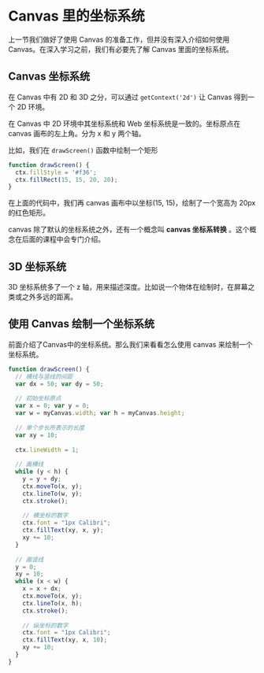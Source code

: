 # Canvas 里的坐标系统

上一节我们做好了使用 Canvas 的准备工作，但并没有深入介绍如何使用 Canvas。在深入学习之前，我们有必要先了解 Canvas 里面的坐标系统。

## Canvas 坐标系统

在 Canvas 中有 2D 和 3D 之分，可以通过 `getContext('2d')` 让 Canvas 得到一个 2D 环境。

在 Canvas 中 2D 环境中其坐标系统和 Web 坐标系统是一致的。坐标原点在 canvas 画布的左上角。分为 x 和 y 两个轴。

比如，我们在 `drawScreen()` 函数中绘制一个矩形

```javascript
function drawScreen() {
  ctx.fillStyle = '#f36';
  ctx.fillRect(15, 15, 20, 20);
}
```

在上面的代码中，我们再 canvas 画布中以坐标(15, 15)，绘制了一个宽高为 20px 的红色矩形。

canvas 除了默认的坐标系统之外，还有一个概念叫 **canvas 坐标系转换** 。这个概念在后面的课程中会专门介绍。

## 3D 坐标系统

3D 坐标系统多了一个 z 轴，用来描述深度。比如说一个物体在绘制时，在屏幕之类或之外多远的距离。

## 使用 Canvas 绘制一个坐标系统

前面介绍了Canvas中的坐标系统。那么我们来看看怎么使用 canvas 来绘制一个坐标系统。

```javascript
function drawScreen() {
  // 横线与竖线的间距
  var dx = 50; var dy = 50;
  
  // 初始坐标原点
  var x = 0; var y = 0;
  var w = myCanvas.width; var h = myCanvas.height;
  
  // 单个步长所表示的长度
  var xy = 10;
  
  ctx.lineWidth = 1;
  
  // 画横线
  while (y < h) {
    y = y + dy;
    ctx.moveTo(x, y);
    ctx.lineTo(w, y);
    ctx.stroke();
    
    // 横坐标的数字
    ctx.font = "1px Calibri";
    ctx.fillText(xy, x, y);
    xy += 10;
  }
  
  // 画竖线
  y = 0;
  xy = 10;
  while (x < w) {
    x = x + dx;
    ctx.moveTo(x, y);
    ctx.lineTo(x, h);
    ctx.stroke();
    
    // 纵坐标的数字
    ctx.font = "1px Calibri";
    ctx.fillText(xy, x, 10);
    xy += 10;
  }
}
```

